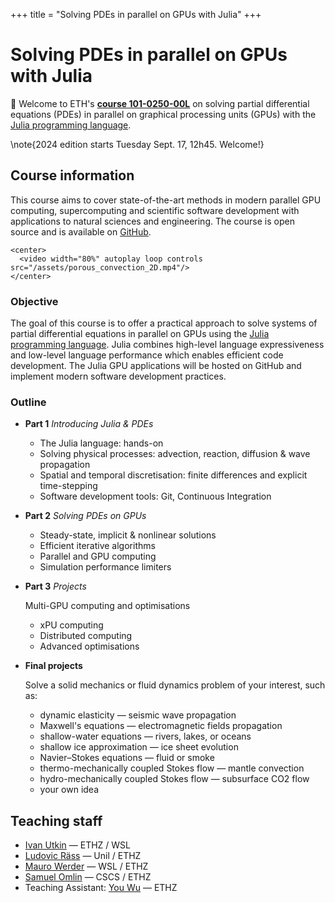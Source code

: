 +++
title = "Solving PDEs in parallel on GPUs with Julia"
+++

# Solving PDEs in parallel on GPUs with Julia

:tada: Welcome to ETH's [**course 101-0250-00L**](https://www.vorlesungen.ethz.ch/Vorlesungsverzeichnis/lerneinheit.view?semkez=2024W&ansicht=KATALOGDATEN&lerneinheitId=182481&lang=en) on solving partial differential equations (PDEs) in parallel on graphical processing units (GPUs) with the [Julia programming language](http://www.julialang.org/).

\note{2024 edition starts Tuesday Sept. 17, 12h45. Welcome!}

## Course information
This course aims to cover state-of-the-art methods in modern parallel GPU computing, supercomputing and scientific software development with applications to natural sciences and engineering. The course is open source and is available on [GitHub](https://github.com/eth-vaw-glaciology/course-101-0250-00).

~~~
<center>
  <video width="80%" autoplay loop controls src="/assets/porous_convection_2D.mp4"/>
</center>
~~~

### Objective
The goal of this course is to offer a practical approach to solve systems of partial differential equations in parallel on GPUs using the [Julia programming language](http://www.julialang.org/). Julia combines high-level language expressiveness and low-level language performance which enables efficient code development. The Julia GPU applications will be hosted on GitHub and implement modern software development practices.

### Outline
- **Part 1**  _Introducing Julia & PDEs_
  - The Julia language: hands-on
  - Solving physical processes: advection, reaction, diffusion & wave propagation
  - Spatial and temporal discretisation: finite differences and explicit time-stepping
  - Software development tools: Git, Continuous Integration

- **Part 2**  _Solving PDEs on GPUs_
  - Steady-state, implicit & nonlinear solutions
  - Efficient iterative algorithms
  - Parallel and GPU computing
  - Simulation performance limiters

- **Part 3** _Projects_

  Multi-GPU computing and optimisations
  - xPU computing
  - Distributed computing
  - Advanced optimisations

- **Final projects**

  Solve a solid mechanics or fluid dynamics problem of your interest, such as:
  - dynamic elasticity — seismic wave propagation
  - Maxwell's equations — electromagnetic fields propagation
  - shallow-water equations — rivers, lakes, or oceans
  - shallow ice approximation — ice sheet evolution
  - Navier–Stokes equations — fluid or smoke
  - thermo-mechanically coupled Stokes flow — mantle convection
  - hydro-mechanically coupled Stokes flow — subsurface CO2 flow
  - your own idea

## Teaching staff
- [Ivan Utkin](https://github.com/utkinis) — ETHZ / WSL
- [Ludovic Räss](https://github.com/luraess) — Unil / ETHZ
- [Mauro Werder](https://vaw.ethz.ch/en/personen/person-detail.html?persid=124402) — WSL / ETHZ
- [Samuel Omlin](https://www.cscs.ch/about/staff/) — CSCS / ETHZ
- Teaching Assistant: [You Wu](https://github.com/youwuyou) — ETHZ
